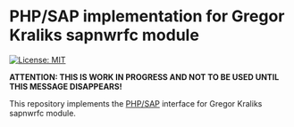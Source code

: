 # PHP/SAP implementation for Gregor Kraliks sapnwrfc module

[![License: MIT][license-mit]](LICENSE)

**ATTENTION: THIS IS WORK IN PROGRESS AND NOT TO BE USED UNTIL THIS MESSAGE DISAPPEARS!**

This repository implements the [PHP/SAP][phpsap] interface for Gregor Kraliks sapnwrfc module.

[phpsap]: https://php-sap.github.io
[license-mit]: https://img.shields.io/badge/license-MIT-blue.svg
